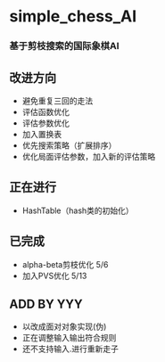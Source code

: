 # simple_chess_AI
### 基于剪枝搜索的国际象棋AI

## 改进方向
* 避免重复三回的走法
* 评估函数优化
* 评估参数优化
* 加入置换表
* 优先搜索策略（扩展排序）
* 优化局面评估参数，加入新的评估策略

## 正在进行
* HashTable（hash类的初始化）

## 已完成
* alpha-beta剪枝优化 5/6
* 加入PVS优化 5/13


## ADD BY YYY
* 以改成面对对象实现(伪)
* 正在调整输入输出符合规则
* 还不支持输入.进行重新走子